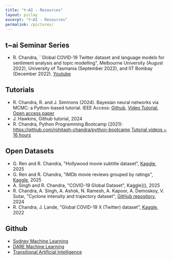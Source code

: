 ```yaml
---
title: "t~AI - Resources"
layout: piclay
excerpt: "t~AI - Resources"
permalink: /pictures/
---
```


## t~ai Seminar Series 
 
* R. Chandra, ``Global COVID-19 Twitter dataset and language models for sentiment analysis and topic modelling", Melbourne University (August 2022),  University of Tasmania (September 2022), and IIT Bombay (December 2022). [Youtube]()

## Tutorials
* R. Chandra, R. and J. Simmons (2024). Bayesian neural networks via MCMC: a Python-based tutorial. IEEE Access: [Github](https://github.com/sydney-machine-learning/Bayesianneuralnetworks-MCMC-tutorial), [Video Tutorial](https://www.youtube.com/watch?v=L-GjYvW23BE&feature=youtu.be), [Open access paper](https://ieeexplore.ieee.org/abstract/document/10530647)
* J. Hawkins, Github tutorial, 2024
* R. Chandra, Python Programming Bootcamp (2021): https://github.com/rohitash-chandra/python-bootcamp  [Tutorial videos ~ 16 hours](https://www.youtube.com/channel/UCE2LfEGUhHdZIM1gfQqXthw)

## Open Datasets

* G. Ren and R. Chandra, "Hollywood movie subtitle dataset", [Kaggle](https://www.kaggle.com/datasets/mlopssss/subtitles), 2025
* G. Ren and R. Chandra, "IMDb movie reviews grouped by ratings", [Kaggle](https://www.kaggle.com/datasets/mlopssss/imdb-movie-reviews-grouped-by-ratings), 2025
* A. Singh and R. Chandra, "COVID-19 Global Dataset", Kaggle](), 2025
*  R. Chandra, A. Singh, A. Ashok, N. Ramesh, A. Kapoor, A. Demoskoy, V. Sutar, "Cyclone intensity and trajectory dataset", [GitHub repository](https://github.com/sydney-machine-learning/cyclonedatasets), 2024
* R. Chandra, J. Lande, "Global COVID-19 X (Twitter) dataset", [Kaggle](https://www.kaggle.com/datasets/rohitashchandra/global-covid19-twitter-dataset), 2022
  
  
## Github
* [Sydney Machine Learning](https://github.com/sydney-machine-learning)
* [DARE Machine Learning]()
* [Transitional Artificial Intelligence](https://github.com/transitional-ai)

 
